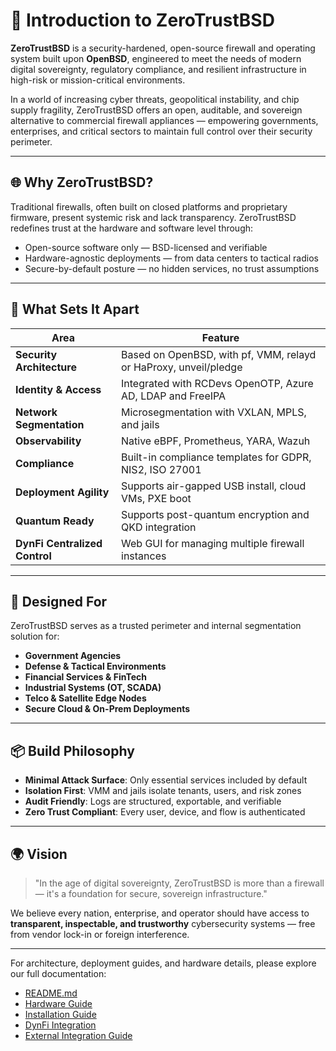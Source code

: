 # 📘 Introduction to ZeroTrustBSD

**ZeroTrustBSD** is a security-hardened, open-source firewall and operating system built upon **OpenBSD**, engineered to meet the needs of modern digital sovereignty, regulatory compliance, and resilient infrastructure in high-risk or mission-critical environments.

In a world of increasing cyber threats, geopolitical instability, and chip supply fragility, ZeroTrustBSD offers an open, auditable, and sovereign alternative to commercial firewall appliances — empowering governments, enterprises, and critical sectors to maintain full control over their security perimeter.

---

## 🌐 Why ZeroTrustBSD?

Traditional firewalls, often built on closed platforms and proprietary firmware, present systemic risk and lack transparency. ZeroTrustBSD redefines trust at the hardware and software level through:

- Open-source software only — BSD-licensed and verifiable
- Hardware-agnostic deployments — from data centers to tactical radios
- Secure-by-default posture — no hidden services, no trust assumptions

---

## 🧠 What Sets It Apart

| Area                     | Feature |
|--------------------------|---------|
| **Security Architecture**| Based on OpenBSD, with pf, VMM, relayd or HaProxy, unveil/pledge |
| **Identity & Access**    | Integrated with RCDevs OpenOTP, Azure AD, LDAP and FreeIPA|
| **Network Segmentation** | Microsegmentation with VXLAN, MPLS, and jails |
| **Observability**        | Native eBPF, Prometheus, YARA, Wazuh |
| **Compliance**           | Built-in compliance templates for GDPR, NIS2, ISO 27001 |
| **Deployment Agility**   | Supports air-gapped USB install, cloud VMs, PXE boot |
| **Quantum Ready**        | Supports post-quantum encryption and QKD integration |
| **DynFi Centralized Control** | Web GUI for managing multiple firewall instances |

---

## 🚀 Designed For

ZeroTrustBSD serves as a trusted perimeter and internal segmentation solution for:

- **Government Agencies**
- **Defense & Tactical Environments**
- **Financial Services & FinTech**
- **Industrial Systems (OT, SCADA)**
- **Telco & Satellite Edge Nodes**
- **Secure Cloud & On-Prem Deployments**

---

## 📦 Build Philosophy

- **Minimal Attack Surface**: Only essential services included by default
- **Isolation First**: VMM and jails isolate tenants, users, and risk zones
- **Audit Friendly**: Logs are structured, exportable, and verifiable
- **Zero Trust Compliant**: Every user, device, and flow is authenticated

---

## 🌍 Vision

> "In the age of digital sovereignty, ZeroTrustBSD is more than a firewall — it's a foundation for secure, sovereign infrastructure."

We believe every nation, enterprise, and operator should have access to **transparent, inspectable, and trustworthy** cybersecurity systems — free from vendor lock-in or foreign interference.

---

For architecture, deployment guides, and hardware details, please explore our full documentation:

- [README.md](./README.md)
- [Hardware Guide](./HARDWARE_GUIDE.md)
- [Installation Guide](./installation-guide.md)
- [DynFi Integration](./dynfi.md)
- [External Integration Guide](./EXTERNAL_INTEGRATION_GUIDE.md)

